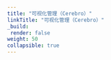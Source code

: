 ```yaml
---
title: "可视化管理（Cerebro）"
linkTitle: "可视化管理（Cerebro）"
_build:
 render: false 
weight: 50
collapsible: true
---
```


